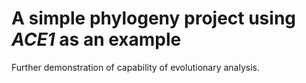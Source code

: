 # A simple phylogeny project using *ACE1* as an example

Further demonstration of capability of evolutionary analysis.

